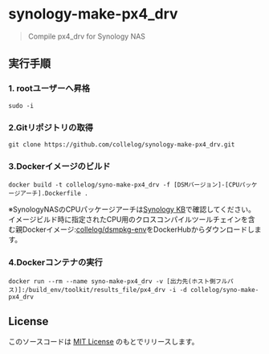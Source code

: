 # synology-make-px4_drv

> Compile px4_drv for Synology NAS

## 実行手順
### 1. rootユーザーへ昇格
```
sudo -i
```

### 2.Gitリポジトリの取得
```
git clone https://github.com/collelog/synology-make-px4_drv.git
```

### 3.Dockerイメージのビルド
```
docker build -t collelog/syno-make-px4_drv -f [DSMバージョン]-[CPUパッケージアーチ].Dockerfile .
```
※SynologyNASのCPUパッケージアーチは[Synology KB](https://kb.synology.com/ja-jp/DSM/tutorial/What_kind_of_CPU_does_my_NAS_have)で確認してください。
イメージビルド時に指定されたCPU用のクロスコンパイルツールチェインを含む親Dockerイメージ:[collelog/dsmpkg-env](https://hub.docker.com/r/collelog/dsmpkg-env)をDockerHubからダウンロードします。

### 4.Dockerコンテナの実行
```
docker run --rm --name syno-make-px4_drv -v [出力先(ホスト側フルパス)]:/build_env/toolkit/results_file/px4_drv -i -d collelog/syno-make-px4_drv
```

## License
このソースコードは [MIT License](https://github.com/collelog/speedtest-exporter/blob/master/LICENSE) のもとでリリースします。
